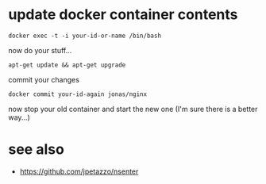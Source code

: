 # update docker container contents
```
docker exec -t -i your-id-or-name /bin/bash
```

now do your stuff...

```
apt-get update && apt-get upgrade
```

commit your changes

```
docker commit your-id-again jonas/nginx
```

now stop your old container and start the new one (I'm sure there is a better way...)

# see also
* https://github.com/jpetazzo/nsenter
